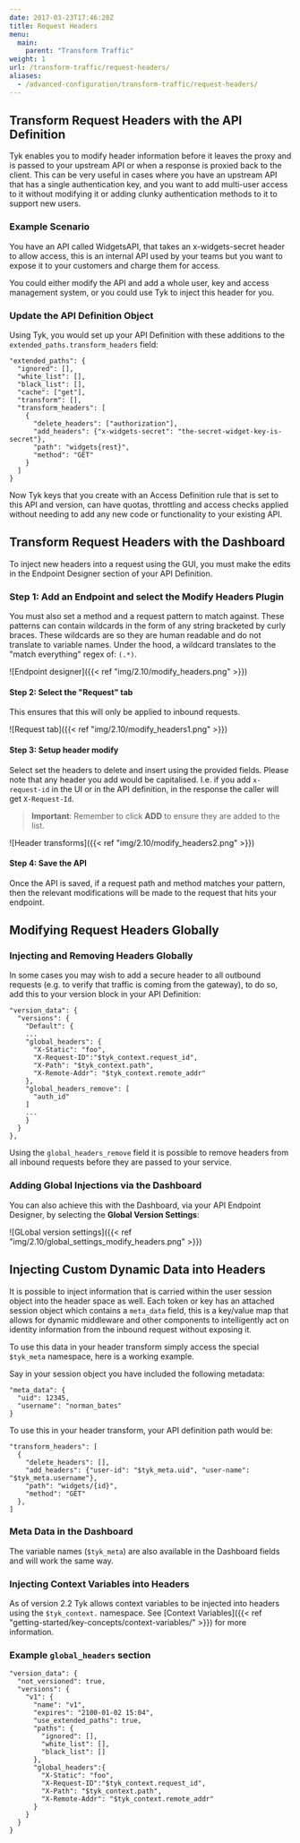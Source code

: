 ```yaml
---
date: 2017-03-23T17:46:28Z
title: Request Headers
menu:
  main:
    parent: "Transform Traffic"
weight: 1 
url: /transform-traffic/request-headers/
aliases:
  - /advanced-configuration/transform-traffic/request-headers/
---
```


## Transform Request Headers with the API Definition

Tyk enables you to modify header information before it leaves the proxy and is passed to your upstream API or when a response is proxied back to the client. This can be very useful in cases where you have an upstream API that has a single authentication key, and you want to add multi-user access to it without modifying it or adding clunky authentication methods to it to support new users.

### Example Scenario

You have an API called WidgetsAPI, that takes an x-widgets-secret header to allow access, this is an internal API used by your teams but you want to expose it to your customers and charge them for access.

You could either modify the API and add a whole user, key and access management system, or you could use Tyk to inject this header for you.

### Update the API Definition Object

Using Tyk, you would set up your API Definition with these additions to the `extended_paths.transform_headers` field:

```{.copyWrapper}
"extended_paths": {
  "ignored": [],
  "white_list": [],
  "black_list": [],
  "cache": ["get"],
  "transform": [],
  "transform_headers": [
    {
      "delete_headers": ["authorization"],
      "add_headers": {"x-widgets-secret": "the-secret-widget-key-is-secret"},
      "path": "widgets{rest}",
      "method": "GET"
    }
  ]
}
```

Now Tyk keys that you create with an Access Definition rule that is set to this API and version, can have quotas, throttling and access checks applied without needing to add any new code or functionality to your existing API.

## Transform Request Headers with the Dashboard

To inject new headers into a request using the GUI, you must make the edits in the Endpoint Designer section of your API Definition.

### Step 1: Add an Endpoint and select the Modify Headers Plugin

You must also set a method and a request pattern to match against. These patterns can contain wildcards in the form of any string bracketed by curly braces. These wildcards are so they are human readable and do not translate to variable names. Under the hood, a wildcard translates to the "match everything" regex of: `(.*)`.

![Endpoint designer]({{< ref "img/2.10/modify_headers.png" >}})

#### Step 2: Select the "Request" tab

This ensures that this will only be applied to inbound requests.

![Request tab]({{< ref "img/2.10/modify_headers1.png" >}})

#### Step 3: Setup header modify

Select set the headers to delete and insert using the provided fields.
Please note that any header you add would be capitalised. I.e. if you add `x-request-id` in the UI or in the API definition, in the response the caller will get `X-Request-Id`.

> **Important**: Remember to click **ADD** to ensure they are added to the list.

![Header transforms]({{< ref "img/2.10/modify_headers2.png" >}})

#### Step 4: Save the API

Once the API is saved, if a request path and method matches your pattern, then the relevant modifications will be made to the request that hits your endpoint.

 

## Modifying Request Headers Globally

### Injecting and Removing Headers Globally

In some cases you may wish to add a secure header to all outbound requests (e.g. to verify that traffic is coming from the gateway), to do so, add this to your version block in your API Definition:

```{.copyWrapper}
"version_data": {
  "versions": {
    "Default": {
    ...
    "global_headers": {
      "X-Static": "foo",
      "X-Request-ID":"$tyk_context.request_id",
      "X-Path": "$tyk_context.path",
      "X-Remote-Addr": "$tyk_context.remote_addr"
    },
    "global_headers_remove": [
      "auth_id"
    ]
    ...
    }
  }
},
```

Using the `global_headers_remove` field it is possible to remove headers from all inbound requests before they are passed to your service.

### Adding Global Injections via the Dashboard

You can also achieve this with the Dashboard, via your API Endpoint Designer, by selecting the **Global Version Settings**:

![GLobal version settings]({{< ref "img/2.10/global_settings_modify_headers.png" >}})

## Injecting Custom Dynamic Data into Headers

It is possible to inject information that is carried within the user session object into the header space as well. Each token or key has an attached session object which contains a `meta_data` field, this is a key/value map that allows for dynamic middleware and other components to intelligently act on identity information from the inbound request without exposing it.

To use this data in your header transform simply access the special `$tyk_meta` namespace, here is a working example.

Say in your session object you have included the following metadata:

```
"meta_data": {
  "uid": 12345,
  "username": "norman_bates"
}
```

To use this in your header transform, your API definition path would be:

```{.copyWrapper}
"transform_headers": [
  {
    "delete_headers": [],
    "add_headers": {"user-id": "$tyk_meta.uid", "user-name": "$tyk_meta.username"},
    "path": "widgets/{id}",
    "method": "GET"
  },
]
```

### Meta Data in the Dashboard

The variable names (`$tyk_meta`) are also available in the Dashboard fields and will work the same way.

### Injecting Context Variables into Headers

As of version 2.2 Tyk allows context variables to be injected into headers using the `$tyk_context.` namespace. See [Context Variables]({{< ref "getting-started/key-concepts/context-variables/" >}}) for more information.

### Example `global_headers` section
```{.copyWrapper}
"version_data": {
  "not_versioned": true,
  "versions": {
    "v1": {
      "name": "v1",
      "expires": "2100-01-02 15:04",
      "use_extended_paths": true,
      "paths": {
        "ignored": [],
        "white_list": [],
        "black_list": []
      },
      "global_headers":{
        "X-Static": "foo",
        "X-Request-ID":"$tyk_context.request_id",
        "X-Path": "$tyk_context.path",
        "X-Remote-Addr": "$tyk_context.remote_addr"
      }
    }
  }
}
```